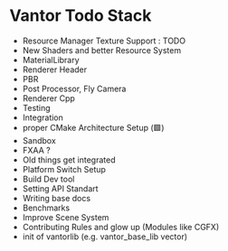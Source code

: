 # Vantor Todo Stack

- Resource Manager Texture Support : TODO
- New Shaders and better Resource System
- MaterialLibrary
- Renderer Header
- PBR
- Post Processor, Fly Camera
- Renderer Cpp
- Testing
- Integration
- proper CMake Architecture Setup (🟩)
- Sandbox
- FXAA ?
- Old things get integrated
- Platform Switch Setup
- Build Dev tool
- Setting API Standart
- Writing base docs
- Benchmarks
- Improve Scene System
- Contributing Rules and glow up (Modules like CGFX)
- init of vantorlib (e.g. vantor_base_lib vector)
